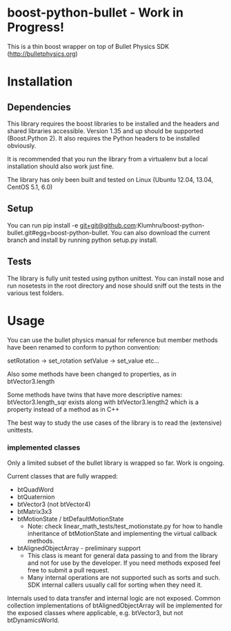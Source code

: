 boost-python-bullet - Work in Progress!
===================
This is a thin boost wrapper on top of Bullet Physics SDK (http://bulletphysics.org)

# Installation

## Dependencies

This library requires the boost libraries to be installed and the headers and shared libraries accessible. Version 1.35 and up should be supported (Boost.Python 2). It also requires the Python headers to be installed obviously.

It is recommended that you run the library from a virtualenv but a local installation should also work just fine.

The library has only been built and tested on Linux (Ubuntu 12.04, 13.04, CentOS 5.1, 6.0)

## Setup

You can run pip install -e git+git@github.com:Klumhru/boost-python-bullet.git#egg=boost-python-bullet. You can also download the current branch and install by running python setup.py install.

## Tests

The library is fully unit tested using python unittest. You can install nose and run nosetests in the root directory and nose should sniff out the tests in the various test folders.

# Usage

You can use the bullet physics manual for reference but member methods have been
renamed to conform to python convention:

setRotation -> set_rotation
setValue -> set_value
etc...

Also some methods have been changed to properties, as in btVector3.length

Some methods have twins that have more descriptive names: btVector3.length_sqr
exists along with btVector3.length2 which is a property instead of a method as in
C++

The best way to study the use cases of the library is to read the (extensive) unittests.

### implemented classes

Only a limited subset of the bullet library is wrapped so far. Work is ongoing.

Current classes that are fully wrapped:

* btQuadWord
* btQuaternion
* btVector3 (not btVector4)
* btMatrix3x3
* btMotionState / btDefaultMotionState
  * Note: check linear_math_tests/test_motionstate.py for how to handle inheritance of btMotionState and implementing the virtual callback methods.
* btAlignedObjectArray - preliminary support
  * This class is meant for general data passing to and from the library and not for use by the developer. If you need methods exposed feel free to submit a pull request.
  * Many internal operations are not supported such as sorts and such. SDK internal callers usually call for sorting when they need it.

Internals used to data transfer and internal logic are not exposed. Common collection implementations of btAlignedObjectArray will be implemented for the exposed classes where applicable, e.g. btVector3, but not btDynamicsWorld.
